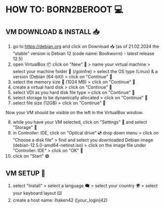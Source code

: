 # HOW TO: BORN2BEROOT 💻

## VM DOWNLOAD & INSTALL 📥

1) go to https://debian.org and click on Download 📥 (as of 21.02.2024 the "stable" version is Debian 12 (code name: Bookworm) - latest release 12.5)
2) open VirtualBox 📦  click on "New" 🔵 > name your virtual machine > select your machine folder 📁 (/goinfre) > select the OS type (Linux) & a version (Debian (64-bit)) > click on "Continue" 🔵
3) select the memory size 💾 (1024 MB) > click on "Continue" 🔵
4) create a virtual hard disk > click on "Continue" 🔵
5) select VDI as you hard disk file type > click on "Continue" 🔵
6) select storage to be dynamically allocated > click on "Continue" 🔵
7) select file size (12GB) > click on "Continue" 🔵

Now your VM should be visible on the left in the VirtualBox window.

8) while you have your VM selected, click on "Settings" 🔧 and select "Storage" 💾
9) in Controller: IDE, click on "Optical drive" 💿 drop down menu > click on "Choose a disk file" > find and select you downloaded Debian image (debian-12.5.0-amd64-netinst.iso) > click on the image file under "Controller: IDE" > click on "OK" 🔵
10) click on "Start"  🟢

## VM SETUP 🔧

1) select "Install" > select a language 🗨️ > select your country 🌍 > select your keyboard layout ⌨️
2) create a host name: lhaken42 ([your_login]42)
